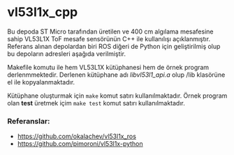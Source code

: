 # vl53l1x_cpp

Bu depoda ST Micro tarafından üretilen ve 400 cm algılama mesafesine sahip VL53L1X ToF mesafe sensörünün C++ ile kullanılışı açıklanmıştır. Referans alınan depolardan biri ROS diğeri de Python için geliştirilmiş olup bu depoların adresleri aşağıda verilmiştir.

Makefile komutu ile hem VL53L1X kütüphanesi hem de örnek program  derlenmmektedir. Derlenen kütüphane adı *libvl53l1_api.a* olup /lib klasörüne el ile kopyalanmaktadır.

Kütüphane oluşturmak için `make` komut satırı kullanılmaktadır.
Örnek program olan __test__ üretmek içim `make test` komut satırı kullanılmaktadır.

### Referanslar:
* https://github.com/okalachev/vl53l1x_ros
* https://github.com/pimoroni/vl53l1x-python

